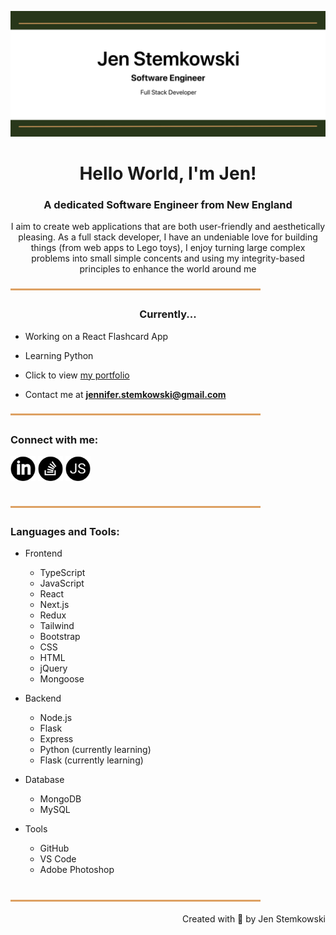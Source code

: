 ![logo](readme-banner.jpg)

<h1 align="center">Hello World, I'm Jen!</h1>
<h3 align="center">A dedicated Software Engineer from New England</h3>
<p align="center">I aim to create web applications that are both user-friendly and aesthetically pleasing.  As a full stack developer, I have an undeniable love for building things (from web apps to Lego toys), I enjoy turning large complex problems into small simple concents and using my integrity-based principles to enhance the world around me</p>

<img align="center" src="https://github.com/jenstem/jenstem/blob/main/goldbar.jpg" alt="goldbar" height="3" width="400"/>

<h3 align="center">Currently...</h3>

- Working on a React Flashcard App

- Learning Python

- Click to view [my portfolio](https://main--elegant-manatee-16206a.netlify.app/)

- Contact me at **jennifer.stemkowski@gmail.com**

<img align="center" src="https://github.com/jenstem/jenstem/blob/main/goldbar.jpg" alt="goldbar" height="3" width="400"/>

<br>
<h3 align="left">Connect with me:</h3>
<p align="left">
<a href="https://www.linkedin.com/in/jennifer-s-913445265/" target="blank"><img align="center" src="https://github.com/jenstem/jenstem/blob/main/linkedInIcon.png" alt="LinkedIn" height="40" width="40" /></a>
<a href="https://stackoverflow.com/users/22820388/astranova" target="blank"><img align="center" src="https://github.com/jenstem/jenstem/blob/main/stackoverflowIcon.png" alt="Stack Overflow" height="40" width="40" /></a>
<a href="https://stackoverflow.com/users/22820388/astranova" target="blank"><img align="center" src="https://github.com/jenstem/jenstem/blob/main/portfolioIcon.png" alt="My Portfolio" height="40" width="40" /></a>
</p>
<br>

<img align="center" src="https://github.com/jenstem/jenstem/blob/main/goldbar.jpg" alt="goldbar" height="3" width="400"/>

<h3 align="left">Languages and Tools:</h3>

- Frontend
    - TypeScript
    - JavaScript
    - React
    - Next.js
    - Redux
    - Tailwind
    - Bootstrap
    - CSS
    - HTML
    - jQuery
    - Mongoose


- Backend
    - Node.js
    - Flask
    - Express
    - Python (currently learning)
    - Flask (currently learning)


- Database
    - MongoDB
    - MySQL


- Tools
    - GitHub
    - VS Code
    - Adobe Photoshop


<br>
<img align="center" src="https://github.com/jenstem/jenstem/blob/main/goldbar.jpg" alt="goldbar" height="3" width="400"/>

<p align="right" > Created with 💚 by Jen Stemkowski</a></p>
